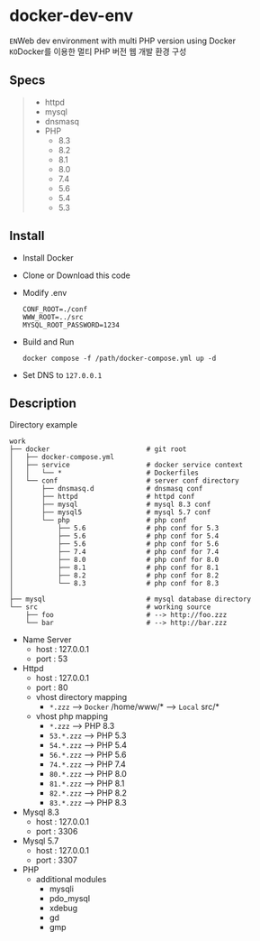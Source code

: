 # docker-dev-env
`EN`Web dev environment with multi PHP version using Docker  
`KO`Docker를 이용한 멀티 PHP 버전 웹 개발 환경 구성 

## Specs

> - httpd
> - mysql
> - dnsmasq
> - PHP
>   - 8.3
>   - 8.2
>   - 8.1
>   - 8.0
>   - 7.4
>   - 5.6
>   - 5.4
>   - 5.3

## Install

- Install Docker
- Clone or Download this code
- Modify .env

  ```dotenv
  CONF_ROOT=./conf
  WWW_ROOT=../src
  MYSQL_ROOT_PASSWORD=1234
  ```

* Build and Run
  ```shell
  docker compose -f /path/docker-compose.yml up -d
  ```

* Set DNS to `127.0.0.1`


## Description

Directory example 
```text
work
├── docker                        # git root
│   ├── docker-compose.yml
│   ├── service                   # docker service context
│   │   └── *                     # Dockerfiles
│   └── conf                      # server conf directory
│       ├── dnsmasq.d             # dnsmasq conf
│       ├── httpd                 # httpd conf
│       ├── mysql                 # mysql 8.3 conf
│       ├── mysql5                # mysql 5.7 conf
│       └── php                   # php conf
│           ├── 5.6               # php conf for 5.3    
│           ├── 5.6               # php conf for 5.4    
│           ├── 5.6               # php conf for 5.6    
│           ├── 7.4               # php conf for 7.4    
│           ├── 8.0               # php conf for 8.0    
│           ├── 8.1               # php conf for 8.1    
│           ├── 8.2               # php conf for 8.2    
│           └── 8.3               # php conf for 8.3    
│
├── mysql                         # mysql database directory
└── src                           # working source 
    ├── foo                       # --> http://foo.zzz
    └── bar                       # --> http://bar.zzz
```

- Name Server
  - host : 127.0.0.1
  - port : 53
- Httpd
  - host : 127.0.0.1
  - port : 80
  - vhost directory mapping
    - `*.zzz` --> `Docker` /home/www/* --> `Local` src/* 
  - vhost php mapping
    - `*.zzz` --> PHP 8.3
    - `53.*.zzz` --> PHP 5.3
    - `54.*.zzz` --> PHP 5.4
    - `56.*.zzz` --> PHP 5.6
    - `74.*.zzz` --> PHP 7.4
    - `80.*.zzz` --> PHP 8.0
    - `81.*.zzz` --> PHP 8.1  
    - `82.*.zzz` --> PHP 8.2  
    - `83.*.zzz` --> PHP 8.3  
- Mysql 8.3
  - host : 127.0.0.1
  - port : 3306
- Mysql 5.7
  - host : 127.0.0.1
  - port : 3307
- PHP
  - additional modules
    - mysqli
    - pdo_mysql
    - xdebug
    - gd
    - gmp
